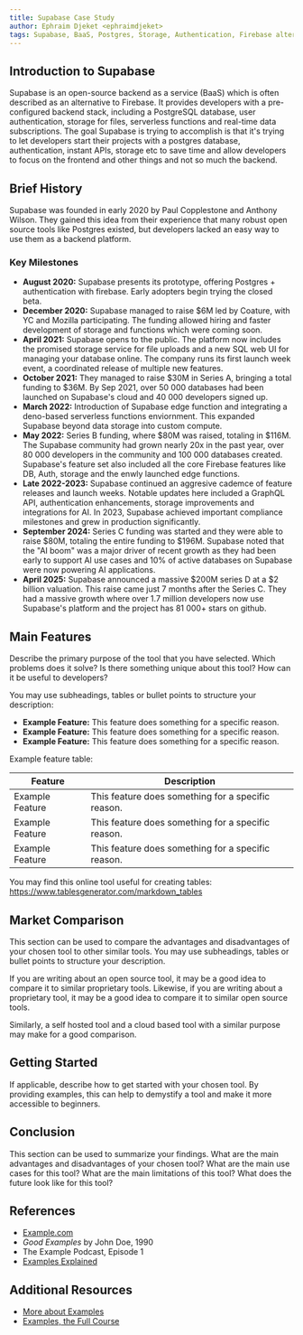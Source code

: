 ```yaml
---
title: Supabase Case Study
author: Ephraim Djeket <ephraimdjeket>
tags: Supabase, BaaS, Postgres, Storage, Authentication, Firebase alternative, Instant APIs, Edge Functions
---
```


## Introduction to Supabase

Supabase is an open-source backend as a service (BaaS) which is often described as an alternative to Firebase. It provides developers with a pre-configured backend stack, including a PostgreSQL database, user authentication, storage for files, serverless functions and real-time data subscriptions. The goal Supabase is trying to accomplish is that it's trying to let developers start their projects with a postgres database, authentication, instant APIs, storage etc to save time and allow developers to focus on the frontend and other things and not so much the backend.


## Brief History

Supabase was founded in early 2020 by Paul Copplestone and Anthony Wilson. They gained this idea from their experience that many robust open source tools like Postgres existed, but developers lacked an easy way to use them as a backend platform.

### Key Milestones 

- **August 2020:** Supabase presents its prototype, offering Postgres + authentication with firebase. Early adopters begin trying the closed beta.
- **December 2020:** Supabase managed to raise $6M led by Coature, with YC and Mozilla participating. The funding allowed hiring and faster development of storage and functions which were coming soon.
- **April 2021:** Supabase opens to the public. The platform now includes the promised storage service for file uploads and a new SQL web UI for managing your database online. The company runs its first launch week event, a coordinated release of multiple new features.
- **October 2021:** They managed to raise $30M in Series A, bringing a total funding to $36M. By Sep 2021, over 50 000 databases had been launched on Supabase's cloud and 40 000 developers signed up. 
- **March 2022:** Introduction of Supabase edge function and integrating a deno-based serverless functions enviornment. This expanded Supabase beyond data storage into custom compute.
- **May 2022:** Series B funding, where $80M was raised, totaling in $116M. The Supabase community had grown nearly 20x in the past year, over 80 000 developers in the community and 100 000 databases created. Supabase's feature set also included all the core Firebase features like DB, Auth, storage and the enwly launched edge functions.
- **Late 2022-2023:** Supabase continued an aggresive cademce of feature releases and launch weeks. Notable updates here included a GraphQL API, authentication enhancements, storage improvements and integrations for AI. In 2023, Supabase achieved important compliance milestones and grew in production significantly.
- **September 2024:** Series C funding was started and they were able to raise $80M, totaling the entire funding to $196M. Supabase noted that the "AI boom" was a major driver of recent growth as they had been early to support AI use cases and 10% of active databases on Supabase were now powering AI applications.
- **April 2025:** Supabase announced a massive $200M series D at a $2 billion valuation. This raise came just 7 months after the Series C. They had a massive growth where over 1.7 million developers now use Supabase's platform and the project has 81 000+ stars on github.


## Main Features

Describe the primary purpose of the tool that you have selected. Which problems does it solve? Is there something unique about this tool? How can it be useful to developers?

You may use subheadings, tables or bullet points to structure your description:
- **Example Feature:** This feature does something for a specific reason.
- **Example Feature:** This feature does something for a specific reason.
- **Example Feature:** This feature does something for a specific reason.

Example feature table:

| Feature | Description |
| --- | --- |
| Example Feature | This feature does something for a specific reason. |
| Example Feature | This feature does something for a specific reason. |
| Example Feature | This feature does something for a specific reason. |

You may find this online tool useful for creating tables: https://www.tablesgenerator.com/markdown_tables

## Market Comparison

This section can be used to compare the advantages and disadvantages of your chosen tool to other similar tools. You may use subheadings, tables or bullet points to structure your description.

If you are writing about an open source tool, it may be a good idea to compare it to similar proprietary tools. Likewise, if you are writing about a proprietary tool, it may be a good idea to compare it to similar open source tools.

Similarly, a self hosted tool and a cloud based tool with a similar purpose may make for a good comparison.

## Getting Started

If applicable, describe how to get started with your chosen tool. By providing examples, this can help to demystify a tool and make it more accessible to beginners.

## Conclusion

This section can be used to summarize your findings. What are the main advantages and disadvantages of your chosen tool? What are the main use cases for this tool? What are the main limitations of this tool? What does the future look like for this tool?

## References

- [Example.com](https://example.com)
- *Good Examples* by John Doe, 1990
- The Example Podcast, Episode 1
- [Examples Explained](https://youtu.be/dQw4w9WgXcQ)

## Additional Resources

- [More about Examples](https://example.com)
- [Examples, the Full Course](https://youtu.be/dQw4w9WgXcQ)